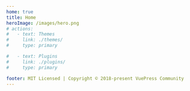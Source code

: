 ```yaml
---
home: true
title: Home
heroImage: /images/hero.png
# actions:
#   - text: Themes
#     link: ./themes/
#     type: primary

#   - text: Plugins
#     link: ./plugins/
#     type: primary

footer: MIT Licensed | Copyright © 2018-present VuePress Community
---
```

